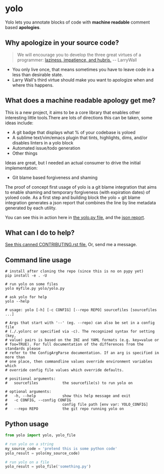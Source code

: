 # yolo
Yolo lets you annotate blocks of code with **machine readable** comment based **apologies**.


Why apologize in your source code?
--------
> We will encourage you to develop the three great virtues of a programmer: [laziness, impatience, and hubris.](http://c2.com/cgi/wiki?LazinessImpatienceHubris) -- LarryWall

* You only live once, that means sometimes you have to leave code in a less than desirable state.
* Larry Wall's third virtue should make you want to apologize when and where this happens. 



What does a machine readable apology get me?
--------
This is a new project, it aims to be a core library that enables other interesting little tools.There are lots of directions this can be taken, some ideas include:

* A git badge that displays what % of your codebase is yoloed
* A sublime text/vim/emacs plugin that tints, highlights, dims, and/or disables linters in a yolo block
* Automated issue/todo generation
* Other things

Ideas are great, but I needed an actual consumer to drive the initial implementation:

* Git blame based forgiveness and shaming

The proof of concept first usage of yolo is a git blame integration that aims to enable shaming and temporary forgiveness (with expiration dates) of yoloed code. As a first step and building block the yolo + git blame integration generates a json report that combines the line by line metadata generated by each utility.

You can see this in action here in [the yolo.py file](https://github.com/TomNeyland/yolo/blob/master/yolo/yolo.py#L157-L170), and the [json report](https://github.com/TomNeyland/yolo/blob/master/yolo_example.json#L1423-L1693).


What can I do to help?
--------
[See this canned CONTRIBUTING.rst file.](CONTRIBUTING.rst) Or, send me a message.

Command line usage
--------
```shell
# install after cloning the repo (since this is no on pypy yet)
pip install -e . -U

# run yolo on some files
yolo myfile.py yolo/yolo.py

# ask yolo for help
yolo --help

# usage: yolo [-h] [-c CONFIG] [--repo REPO] sourcefiles [sourcefiles ...]

# Args that start with '--' (eg. --repo) can also be set in a config file
# (./.yolorc or specified via -c). The recognized syntax for setting (key,
# value) pairs is based on the INI and YAML formats (e.g. key=value or
# foo=TRUE). For full documentation of the differences from the standards please
# refer to the ConfigArgParse documentation. If an arg is specified in more than
# one place, then commandline values override environment variables which
# override config file values which override defaults.

# positional arguments:
#   sourcefiles           the sourcefile(s) to run yolo on

# optional arguments:
#   -h, --help            show this help message and exit
#   -c CONFIG, --config CONFIG
#                         config file path [env var: YOLO_CONFIG]
#   --repo REPO           the git repo running yolo on
```


Python usage
--------
```python
from yolo import yolo, yolo_file

# run yolo on a string
my_source_code = 'pretend this is some python code'
yolo_result = yolo(my_source_code)

# run yolo on a file
yolo_result = yolo_file('something.py')
```
